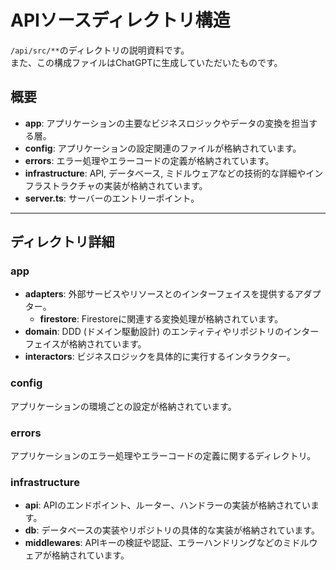 
# APIソースディレクトリ構造

`/api/src/**`のディレクトリの説明資料です。  
また、この構成ファイルはChatGPTに生成していただいたものです。  

## 概要

- **app**: アプリケーションの主要なビジネスロジックやデータの変換を担当する層。
- **config**: アプリケーションの設定関連のファイルが格納されています。
- **errors**: エラー処理やエラーコードの定義が格納されています。
- **infrastructure**: API, データベース, ミドルウェアなどの技術的な詳細やインフラストラクチャの実装が格納されています。
- **server.ts**: サーバーのエントリーポイント。

---

## ディレクトリ詳細

### app

- **adapters**: 外部サービスやリソースとのインターフェイスを提供するアダプター。
  - **firestore**: Firestoreに関連する変換処理が格納されています。
- **domain**: DDD (ドメイン駆動設計) のエンティティやリポジトリのインターフェイスが格納されています。
- **interactors**: ビジネスロジックを具体的に実行するインタラクター。

### config

アプリケーションの環境ごとの設定が格納されています。

### errors

アプリケーションのエラー処理やエラーコードの定義に関するディレクトリ。

### infrastructure

- **api**: APIのエンドポイント、ルーター、ハンドラーの実装が格納されています。
- **db**: データベースの実装やリポジトリの具体的な実装が格納されています。
- **middlewares**: APIキーの検証や認証、エラーハンドリングなどのミドルウェアが格納されています。
